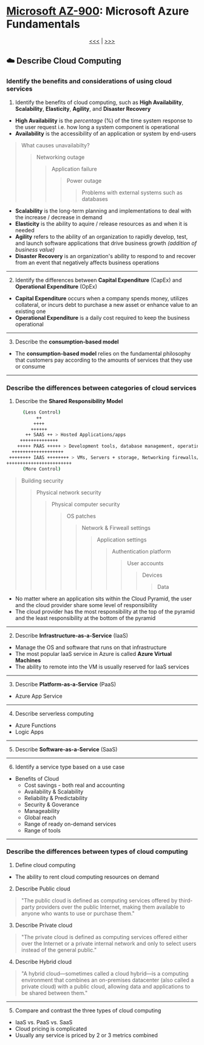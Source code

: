 # [Microsoft AZ-900](az-900-index.md): Microsoft Azure Fundamentals



<div align="center">
      
[<<<](az-900-index.md) | [>>>](az-900-part2.md)
      
</div>


## ☁️ Describe Cloud Computing
### Identify the benefits and considerations of using cloud services
1. Identify the benefits of cloud computing, such as **High Availability**, **Scalability**, **Elasticity**, **Agility**, and **Disaster Recovery**
+ **High Availability** is the _percentage_ (%) of the time system response to the user request i.e. how long a system component is operational
+ **Availability** is the accessibility of an application or system by end-users
> What causes unavailabilty?
>> Networking outage
>>> Application failure
>>>> Power outage
>>>>> Problems with external systems such as databases
+ **Scalability** is the long-term planning and implementations to deal with the increase / decrease in demand
+ **Elasticity** is the ability to aquire / release resources as and when it is needed
+ **Agility** refers to the ability of an organization to rapidly develop, test, and launch software applications that drive business growth _(addition of business value)_
+ **Disaster Recovery** is an organization's ability to respond to and recover from an event that negatively affects business operations

- - -

2. Identify the differences between **Capital Expenditure** (CapEx) and **Operational Expenditure** (OpEx)
+ **Capital Expenditure** occurs when a company spends money, utilizes collateral, or incurs debt to purchase a new asset or enhance value to an existing one
+ **Operational Expenditure** is a daily cost required to keep the business operational

- - -

3. Describe the **consumption-based model**
+  The **consumption-based model** relies on the fundamental philosophy that customers pay according to the amounts of services that they use or consume

- - -

### Describe the differences between categories of cloud services
1. Describe the **Shared Responsibility Model**
```sh
      (Less Control)
           ++
          ++++
         ++++++
       ++ SAAS ++ > Hosted Applications/apps
     ++++++++++++++
    +++++ PAAS +++++ > Development tools, database management, operating systems
  +++++++++++++++++++
 ++++++++ IAAS ++++++++ > VMs, Servers + storage, Networking firewalls/security, Data center physical plant/building
++++++++++++++++++++++++
      (More Control)
 ```
> Building security
>> Physical network security
>>> Physical computer security
>>>> OS patches
>>>>> Network & Firweall settings
>>>>>> Application settings
>>>>>>> Authentication platform
>>>>>>>> User accounts
>>>>>>>>> Devices
>>>>>>>>>> Data
+ No matter where an application sits within the Cloud Pyramid, the user and the cloud provider share some level of responsibility
+ The cloud provider has the most responsibility at the top of the pyramid and the least responsibility at the bottom of the pyramid

- - -

2. Describe **Infrastructure-as-a-Service** (IaaS)
+ Manage the OS and software that runs on that infrastructure
+ The most popular IaaS service in Azure is called **Azure Virtual Machines**
+ The ability to remote into the VM is usually reserved for IaaS services

- - -

3. Describe **Platform-as-a-Service** (PaaS)
+ Azure App Service

- - -

4. Describe serverless computing
+ Azure Functions
+ Logic Apps

- - -

5. Describe **Software-as-a-Service** (SaaS)

- - -

6. Identify a service type based on a use case
- Benefits of Cloud 
   + Cost savings - both real and accounting
   + Availability & Scalability
   + Reliability & Predictability
   + Security & Goverance
   + Manageability
   + Global reach
   + Range of ready on-demand services
   + Range of tools

- - -

### Describe the differences between types of cloud computing
1. Define cloud computing
+ The ability to rent cloud computing resources on demand
2. Describe Public cloud
> "The public cloud is defined as computing services offered by third-party providers over the public Internet, making them available to anyone who wants to use or purchase them."
3. Describe Private cloud
> "The private cloud is defined as computing services offered either over the Internet or a private internal network and only to select users instead of the general public."
4. Describe Hybrid cloud
> "A hybrid cloud—sometimes called a cloud hybrid—is a computing environment that combines an on-premises datacenter (also called a private cloud) with a public cloud, allowing data and applications to be shared between them."

- - -

5. Compare and contrast the three types of cloud computing
+ IaaS vs. PaaS vs. SaaS
+ Cloud pricing is complicated
+ Usually any service is priced by 2 or 3 metrics combined
